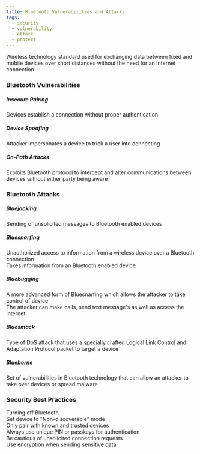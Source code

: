 ```yaml
---
title: Bluetooth Vulnerabilities and Attacks
tags:
  - security
  - vulnerability
  - attack
  - protect
---
```


Wireless technology standard used for exchanging data between fixed and mobile devices over short distances without the need for an Internet connection

### Bluetooth Vulnerabilities

##### Insecure Pairing
Devices establish a connection without proper authentication

##### Device Spoofing
Attacker impersonates a device to trick a user into connecting

##### On-Path Attacks
Exploits Bluetooth protocol to intercept and alter communications between devices without either party being aware

### Bluetooth Attacks

##### Bluejacking
Sending of unsolicited messages to Bluetooth enabled devices

##### Bluesnarfing
Unauthorized access to information from a wireless device over a Bluetooth connection  
Takes information from an Bluetooth enabled device

##### Bluebugging
A more advanced form of Bluesnarfing which allows the attacker to take control of device  
The attacker can make calls, send text message's as well as access the internet

##### Bluesmack
Type of DoS attack that uses a specially crafted Logical Link Control and Adaptation Protocol packet to target a device

##### Blueborne
Set of vulnerabilities in Bluetooth technology that can allow an attacker to take over devices or spread malware

### Security Best Practices

Turning off Bluetooth  
Set device to "Non-discoverable" mode  
Only pair with known and trusted devices  
Always use unique PIN or passkeys for authentication  
Be cautious of unsolicited connection requests  
Use encryption when sending sensitive data







